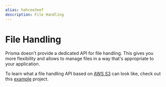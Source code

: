 ```yaml
---
alias: hahcee3eef
description: File Handling
---
```


# File Handling

Prisma doesn't provide a dedicated API for file handling. This gives you more flexibility and allows to manage files in a way that's appropriate to your application.

To learn what a file handling API based on [AWS S3](https://aws.amazon.com/s3/) can look like, check out this [example](https://github.com/prisma/prisma-examples/tree/master/archive/archive/file-handling-s3) project.
